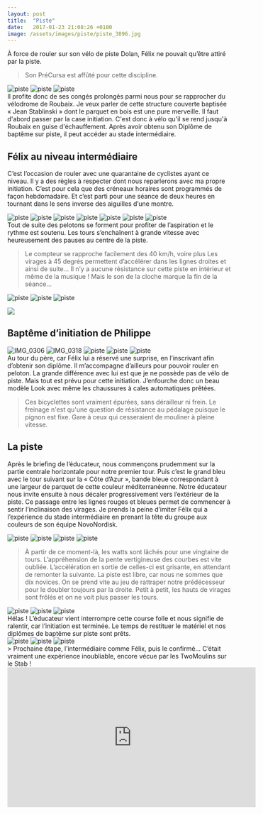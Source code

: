 ```yaml
---
layout: post
title:  "Piste"
date:   2017-01-23 21:08:26 +0100
image: /assets/images/piste/piste_3896.jpg
---
```

À force de rouler sur son vélo de piste Dolan, Félix ne pouvait qu’être attiré par la piste.
> Son PréCursa est affûté pour cette discipline.
<div class="gallery-box">
  <div class="gallery">
<img src="/assets/images/piste/piste_3866.jpg" title="Look de prêt pour l'initiation " alt="piste" >
<img src="/assets/images/piste/piste_3867.jpg" title="Petit déjeuner pour se remettre des 40 km du trajet " alt="piste" >
<img src="/assets/images/piste/piste_3880.jpg" title="" alt="piste" >
</div>
</div>
Il profite donc de ses congés prolongés parmi nous pour se rapprocher du vélodrome de Roubaix.
Je veux parler de cette structure couverte baptisée « Jean Stablinski » dont le parquet en bois est une pure merveille.
Il faut d'abord passer par la case initiation.
C'est donc à vélo qu'il se rend jusqu'à Roubaix en guise d'échauffement.
Après avoir obtenu son Diplôme de baptême sur piste, il peut accéder au stade intermédiaire.

## Félix au niveau intermédiaire
C’est l’occasion de rouler avec une quarantaine de cyclistes ayant ce niveau.
Il y a des règles à respecter dont nous reparlerons avec ma propre initiation.
C’est pour cela que des créneaux horaires sont programmés de façon hebdomadaire.
Et c’est parti pour une séance de deux heures en tournant dans le sens inverse des aiguilles d’une montre.
<div class="gallery-box">
  <div class="gallery">
<img src="/assets/images/piste/piste_3868.jpg" title="" alt="piste" >
<img src="/assets/images/piste/piste_3873.jpg" title="Pause récupération ..." alt="piste" >
<img src="/assets/images/piste/piste_3876.jpg" title="Loin devant !" alt="piste" >
<img src="/assets/images/piste/piste_3879.jpg" title="En tête du peloton ..." alt="piste" >
<img src="/assets/images/piste/piste_3882.jpg" title="En avant sur la piste ! " alt="piste" >
<img src="/assets/images/piste/piste_3886.jpg" title="Le futur vélo de Félix " alt="piste" >
<img src="/assets/images/piste/piste_3890.jpg" title="Prêt pour libérer les watts" alt="piste" >
</div>
</div>
Tout de suite des pelotons se forment pour profiter de l’aspiration et le rythme est soutenu.
Les tours s’enchaînent à grande vitesse avec heureusement des pauses au centre de la piste.

> Le compteur se rapproche facilement des 40 km/h, voire plus
Les virages à 45 degrés permettent d’accélérer dans les lignes droites et ainsi de suite...
Il n’y a aucune résistance sur cette piste en intérieur et même de la musique !
Mais le son de la cloche marque la fin de la séance...
<div class="gallery-box">
  <div class="gallery">
<img src="/assets/images/piste/piste_3871.jpg" title="Porte de sortie " alt="piste" >
<img src="/assets/images/piste/piste_3875.jpg" title="" alt="piste" >
<img src="/assets/images/piste/piste_3878.jpg" title="dernier tour ..." alt="piste" >
</div>
</div>

![](/assets/images/piste/piste_3877.jpg)

## Baptême d’initiation de Philippe
<div class="gallery-box">
  <div class="gallery">
<img src="/assets/images/piste/piste_3884.jpg" title="Prêts pour la location" alt="IMG_0306" >
<img src="/assets/images/piste/piste_3889.jpg" title="... dans le sens inverse des aiguilles d'une montre " alt="IMG_0318" >
<img src="/assets/images/piste/piste_3892.jpg" title="... de maillots célèbres" alt="piste" >
<img src="/assets/images/piste/piste_3898.jpg" title="Le Stab pour tourner ..." alt="piste" >
<img src="/assets/images/piste/piste_3902.jpg" title="belle collection ..." alt="piste" >
</div>
</div>
Au tour du père, car Félix lui a réservé une surprise, en l’inscrivant afin d’obtenir son diplôme.
Il m’accompagne d’ailleurs pour pouvoir rouler en peloton.
La grande différence avec lui est que je ne possède pas de vélo de piste.
Mais tout est prévu pour cette initiation.
J’enfourche donc un beau modèle Look avec même les chaussures à cales automatiques prêtées.

> Ces bicyclettes sont vraiment épurées, sans dérailleur ni frein.
Le freinage n'est qu'une question de résistance au pédalage puisque le pignon est fixe.
Gare à ceux qui cesseraient de mouliner à pleine vitesse.

## La piste
Après le briefing de l’éducateur, nous commençons prudemment sur la partie centrale horizontale pour notre premier tour.
Puis c’est le grand bleu avec le tour suivant sur la « Côte d’Azur », bande bleue correspondant à une largeur de parquet de cette couleur méditerranéenne.
Notre éducateur nous invite ensuite à nous décaler progressivement vers l’extérieur de la piste.
Ce passage entre les lignes rouges et bleues permet de commencer à sentir l’inclinaison des virages.
Je prends la peine d’imiter Félix qui a l’expérience du stade intermédiaire en prenant la tête du groupe aux couleurs de son équipe NovoNordisk.
<div class="gallery-box">
  <div class="gallery">
<img src="/assets/images/piste/piste_3891.jpg" title="Dolan PréCursa" alt="piste" >
<img src="/assets/images/piste/piste_3894.jpg" title="Bien suivre les conseils !" alt="piste" >
<img src="/assets/images/piste/piste_3900.jpg" title="un grand cycliste du nord" alt="piste" >
<img src="/assets/images/piste/piste_3904.jpg" title="Mieux vaut se tenir !" alt="piste" >
</div>
</div>

> À partir de ce moment-là, les watts sont lâchés pour une vingtaine de tours.
L’appréhension de la pente vertigineuse des courbes est vite oubliée.
L’accélération en sortie de celles-ci est grisante, en attendant de remonter la suivante.
La piste est libre, car nous ne sommes que dix novices.
On se prend vite au jeu de rattraper notre prédécesseur pour le doubler toujours par la droite.
Petit à petit, les hauts de virages sont frôlés et on ne voit plus passer les tours.
<div class="gallery-box">
  <div class="gallery">
<img src="/assets/images/piste/piste_3895.jpg" title="" alt="piste" >
<img src="/assets/images/piste/piste_3896.jpg" title="" alt="piste" >
<img src="/assets/images/piste/piste_3897.jpg" title="Tous au-dessus de la Côte d'Azur" alt="piste" >
</div>
</div>
Hélas ! L’éducateur vient interrompre cette course folle et nous signifie de ralentir, car l’initiation est terminée.
Le temps de restituer le matériel et nos diplômes de baptême sur piste sont prêts.
<div class="gallery-box">
  <div class="gallery">
<img src="/assets/images/piste/piste_3874.jpg" title="Le futur vélo de papa !" alt="piste" >
<img src="/assets/images/piste/piste_3891.jpg" title="Dolan PréCursa" alt="piste" >
<img src="/assets/images/piste/piste_3905.jpg" title="En attendant le niveau intermédiaire ..." alt="piste" >
</div>
</div>
> Prochaine étape, l’intermédiaire comme Félix, puis le confirmé...
C’était vraiment une expérience inoubliable, encore vécue par les TwoMoulins sur le Stab !

<center><iframe src="https://www.youtube.com/embed/NgoiKoFgDN0" width="560" height="315" frameborder="0" allowfullscreen="allowfullscreen" data-mce-fragment="1"></iframe></center>